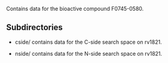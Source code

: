 Contains data for the bioactive compound F0745-0580.

## Subdirectories

- cside/ contains data for the C-side search space on rv1821.

- nside/ contains data for the N-side search space on rv1821.

